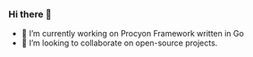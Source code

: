 ### Hi there 👋

- 🔭 I’m currently working on Procyon Framework written in Go
- 👯 I’m looking to collaborate on open-source projects.

